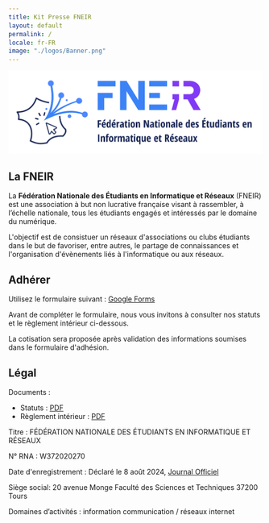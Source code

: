 ```yaml
---
title: Kit Presse FNEIR
layout: default
permalink: /
locale: fr-FR
image: "./logos/Banner.png"
---
```


![Logo Fédération Nationale des Étudiants en Informatique (FNEIR) Kit Presse](./logos/Logo-FNEIR-Rect.min.svg)

## La FNEIR

La **Fédération Nationale des Étudiants en Informatique et Réseaux** (FNEIR) est une association à but non lucrative française visant à rassembler, à l’échelle nationale, tous les étudiants engagés et intéressés par le domaine du numérique.

L'objectif est de consistuer un réseaux d'associations ou clubs étudiants dans le but de favoriser, entre autres, le partage de connaissances et l'organisation d'évènements liés à l'informatique ou aux réseaux.

## Adhérer

Utilisez le formulaire suivant : [Google Forms](https://shorturl.at/uqKM7)

Avant de compléter le formulaire, nous vous invitons à consulter nos statuts et le règlement intérieur ci-dessous.

La cotisation sera proposée après validation des informations soumises dans le formulaire d'adhésion.

## Légal

Documents :
* Statuts : [PDF](./Statuts_FNEIR.pdf)
* Règlement intérieur : [PDF](./ReglementInterieur_FNEIR.pdf)

Titre : FÉDÉRATION NATIONALE DES ÉTUDIANTS EN INFORMATIQUE ET RÉSEAUX 

N° RNA : W372020270

Date d'enregistrement : Déclaré le 8 août 2024, [Journal Officiel](https://www.journal-officiel.gouv.fr/pages/associations-detail-annonce/?q.id=id:202400330690)

Siège social: 20 avenue Monge Faculté des Sciences et Techniques 37200 Tours

Domaines d’activités : information communication / réseaux internet 

